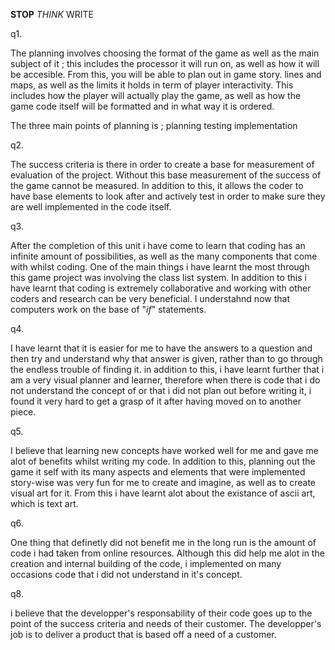 **STOP** _THINK_ WRITE

q1. 

The planning involves choosing the format of the game as well as the main subject of it ; this includes the processor it will run on,
as well as how it will be accesible.
From this, you will be able to plan out in game story. lines and maps,
as well as the limits it holds in term of player interactivity. This includes how the player will actually play the game, as well as how the game code itself will
be formatted and in what way it is ordered.

The three main points of planning is ;
planning
testing
implementation

q2.

The success criteria is there in order to create a base for measurement of evaluation of the project. Without this base measurement of the success of the game cannot be measured. In addition to this, it allows the coder to have base elements to look after and actively test in order to make sure they are well implemented in the code itself.

q3. 

After the completion of this unit i have come to learn that coding has an infinite amount of possibilities, as well as the many components that come with whilst coding. One of the main things i have learnt the most through this game project was involving the class list system. 
In addition to this i have learnt that coding is extremely collaborative and working with other coders and research can be very beneficial.
I understahnd now that computers work on the base of "_if_" statements.

q4.

I have learnt that it is easier for me to have the answers to a question and then try and understand why that answer is given, rather than to go through the endless trouble of finding it.
in addition to this, i have learnt further that i am a very visual planner and learner, therefore when there is code that i do not understand the concept of or that i did not plan out before writing it, i found it very hard to get a grasp of it after having moved on to another piece. 

q5.

I believe that learning new concepts have worked well for me and gave me alot of benefits whilst writing my code.
In addition to this, planning out the game it self with its many aspects and elements that were implemented story-wise was very fun for me to create and imagine, as well as to create visual art for it. From this i have learnt alot about the existance of ascii art, which is text art.

q6. 

One thing that definetly did not benefit me in the long run is the amount of code i had taken from online resources. Although this did help me alot in the creation and internal building of the code, i implemented on many occasions code that i did not understand in it's concept. 

q8.

i believe that the developper's responsability of their code goes up to the point of the success criteria and needs of their customer. The developper's job is to deliver a product that is based off a need of a customer. 

